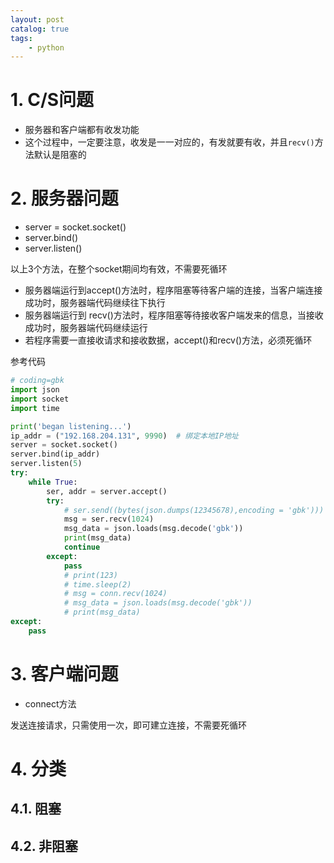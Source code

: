 ```yaml
---
layout: post   	
catalog: true 	
tags:
    - python
---
```






# 1. C/S问题

* 服务器和客户端都有收发功能
* 这个过程中，一定要注意，收发是一一对应的，有发就要有收，并且`recv()`方法默认是阻塞的

# 2. 服务器问题

* server = socket.socket() 
* server.bind() 
* server.listen()          

以上3个方法，在整个socket期间均有效，不需要死循环

* 服务器端运行到accept()方法时，程序阻塞等待客户端的连接，当客户端连接成功时，服务器端代码继续往下执行
* 服务器端运行到 recv()方法时，程序阻塞等待接收客户端发来的信息，当接收成功时，服务器端代码继续运行
* 若程序需要一直接收请求和接收数据，accept()和recv()方法，必须死循环

参考代码

```python
# coding=gbk
import json
import socket
import time

print('began listening...')
ip_addr = ("192.168.204.131", 9990)  # 绑定本地IP地址
server = socket.socket()
server.bind(ip_addr)
server.listen(5)
try:
    while True:
        ser, addr = server.accept()
        try:
            # ser.send((bytes(json.dumps(12345678),encoding = 'gbk')))
            msg = ser.recv(1024)
            msg_data = json.loads(msg.decode('gbk'))
            print(msg_data)
            continue
        except:
            pass
            # print(123)
            # time.sleep(2)
            # msg = conn.recv(1024)
            # msg_data = json.loads(msg.decode('gbk'))
            # print(msg_data)
except:
    pass
```
# 3. 客户端问题

* connect方法

发送连接请求，只需使用一次，即可建立连接，不需要死循环

# 4. 分类

## 4.1. 阻塞

## 4.2. 非阻塞